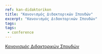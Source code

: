 ```yaml
---
ref: kan-didaktorikon
title: "Κανονισμός Διδακτορικών Σπουδών"
excerpt: "Κανονισμός Διδακτορικών Σπουδών"
tags:
tags:
 - conference
---
```


[Κανονισμός Διδακτορικών Σπουδών](http://di.ionio.gr/wp-content/uploads/2018/04/%CE%9A%CE%B1%CE%BD%CE%BF%CE%BD%CE%B9%CF%83%CE%BC%CE%BF%CC%81%CF%82%CE%94%CE%B9%CE%B4%CE%B1%CE%BA%CF%84%CE%BF%CF%81%CE%B9%CE%BA%CF%89%CC%81%CE%BD%CE%A3%CF%80%CE%BF%CF%85%CE%B4%CF%89%CC%81%CE%BD-2018.pdf)
